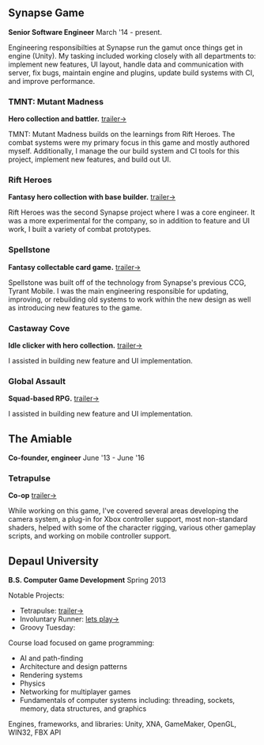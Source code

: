 ## Synapse Game

**Senior Software Engineer** March '14 - present.

Engineering responsibilties at Synapse run the gamut once things get in engine (Unity). My tasking included working closely with all departments to: implement new features, UI layout, handle data and communication with server, fix bugs, maintain engine and plugins, update build systems with CI, and improve performance.

### TMNT: Mutant Madness

**Hero collection and battler.**
[trailer&rarr;](https://www.youtube.com/watch?v=abf4_cTto00)

TMNT: Mutant Madness builds on the learnings from Rift Heroes. The combat systems were my primary focus in this game and mostly authored myself. Additionally, I manage the our build system and CI tools for this project, implement new features, and build out UI.

### Rift Heroes

**Fantasy hero collection with base builder.**
[trailer&rarr;](https://www.youtube.com/watch?v=vLtrtsnP77A)

Rift Heroes was the second Synapse project where I was a core engineer. It was a more experimental for the company, so in addition to feature and UI work, I built a variety of combat prototypes. 

### Spellstone

**Fantasy collectable card game.**
[trailer&rarr;](https://www.youtube.com/watch?v=-RbpLFSfie4)

Spellstone was built off of the technology from Synapse's previous CCG, Tyrant Mobile. I was the main engineering responsible for updating, improving, or rebuilding old systems to work within the new design as well as introducing new features to the game.

### Castaway Cove

**Idle clicker with hero collection.**
[trailer&rarr;](https://www.youtube.com/watch?v=vSJknYiFBAo)

I assisted in building new feature and UI implementation.

### Global Assault

**Squad-based RPG.**
[trailer&rarr;](https://www.youtube.com/watch?v=dypCdF9AoBM)

I assisted in building new feature and UI implementation.

## The Amiable

**Co-founder, engineer** June '13 - June '16

### Tetrapulse

**Co-op**
[trailer&rarr;](https://www.youtube.com/watch?v=gbY8QGYbzwA)

While working on this game, I've covered several areas developing the camera system, a plug-in for Xbox controller support, most non-standard shaders, helped with some of the character rigging, various other gameplay scripts, and working on mobile controller support. 

## Depaul University

**B.S. Computer Game Development** Spring 2013

Notable Projects: 
- Tetrapulse: [trailer&rarr;](https://www.youtube.com/watch?v=gbY8QGYbzwA)
- Involuntary Runner: [lets play&rarr;](https://www.youtube.com/watch?v=KcrFayII95E&t=2s)
- Groovy Tuesday: 

Course load focused on game programming:
- AI and path-finding
- Architecture and design patterns
- Rendering systems
- Physics
- Networking for multiplayer games
- Fundamentals of computer systems including: threading, sockets, memory, data structures, and graphics

Engines, frameworks, and libraries: Unity, XNA, GameMaker, OpenGL, WIN32, FBX API
